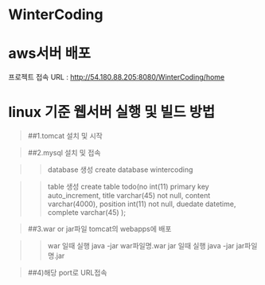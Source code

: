 # WinterCoding

# aws서버 배포
프로젝트 접속 URL : http://54.180.88.205:8080/WinterCoding/home


# linux 기준 웹서버 실행 및 빌드 방법

>##1.tomcat 설치 및 시작

>##2.mysql 설치 및 접속

>>database 생성
>>create database wintercoding

>>table 생성 
>>create table todo(no int(11) primary key auto_increment, title varchar(45) not null, content varchar(4000), position int(11) not null, duedate datetime, complete varchar(45) );
 
>##3.war or jar파일 tomcat의 webapps에 배포

 >>war 일때 실행 java -jar war파일명.war 
 >>jar 일때 실행 java -jar jar파일명.jar

>##4)해당 port로 URL접속 
